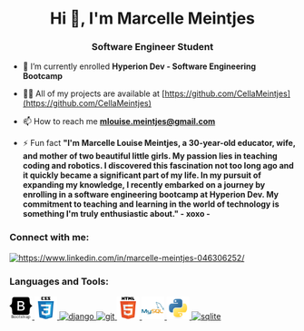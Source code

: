 <h1 align="center">Hi 👋, I'm Marcelle Meintjes</h1>
<h3 align="center">Software Engineer Student</h3>

- 🌱 I’m currently enrolled **Hyperion Dev - Software Engineering Bootcamp**

- 👨‍💻 All of my projects are available at [https://github.com/CellaMeintjes](https://github.com/CellaMeintjes)

- 📫 How to reach me **mlouise.meintjes@gmail.com**

- ⚡ Fun fact **"I'm Marcelle Louise Meintjes, a 30-year-old educator, wife, and mother of two beautiful little girls. My passion lies in teaching coding and robotics. I discovered this fascination not too long ago and it quickly became a significant part of my life. In my pursuit of expanding my knowledge, I recently embarked on a journey by enrolling in a software engineering bootcamp at Hyperion Dev. My commitment to teaching and learning in the world of technology is something I'm truly enthusiastic about." - xoxo -**

<h3 align="left">Connect with me:</h3>
<p align="left">
<a href="https://linkedin.com/in/https://www.linkedin.com/in/marcelle-meintjes-046306252/" target="blank"><img align="center" src="https://raw.githubusercontent.com/rahuldkjain/github-profile-readme-generator/master/src/images/icons/Social/linked-in-alt.svg" alt="https://www.linkedin.com/in/marcelle-meintjes-046306252/" height="30" width="40" /></a>
</p>

<h3 align="left">Languages and Tools:</h3>
<p align="left"> <a href="https://getbootstrap.com" target="_blank" rel="noreferrer"> <img src="https://raw.githubusercontent.com/devicons/devicon/master/icons/bootstrap/bootstrap-plain-wordmark.svg" alt="bootstrap" width="40" height="40"/> </a> <a href="https://www.w3schools.com/css/" target="_blank" rel="noreferrer"> <img src="https://raw.githubusercontent.com/devicons/devicon/master/icons/css3/css3-original-wordmark.svg" alt="css3" width="40" height="40"/> </a> <a href="https://www.djangoproject.com/" target="_blank" rel="noreferrer"> <img src="https://cdn.worldvectorlogo.com/logos/django.svg" alt="django" width="40" height="40"/> </a> <a href="https://git-scm.com/" target="_blank" rel="noreferrer"> <img src="https://www.vectorlogo.zone/logos/git-scm/git-scm-icon.svg" alt="git" width="40" height="40"/> </a> <a href="https://www.w3.org/html/" target="_blank" rel="noreferrer"> <img src="https://raw.githubusercontent.com/devicons/devicon/master/icons/html5/html5-original-wordmark.svg" alt="html5" width="40" height="40"/> </a> <a href="https://www.mysql.com/" target="_blank" rel="noreferrer"> <img src="https://raw.githubusercontent.com/devicons/devicon/master/icons/mysql/mysql-original-wordmark.svg" alt="mysql" width="40" height="40"/> </a> <a href="https://www.python.org" target="_blank" rel="noreferrer"> <img src="https://raw.githubusercontent.com/devicons/devicon/master/icons/python/python-original.svg" alt="python" width="40" height="40"/> </a> <a href="https://www.sqlite.org/" target="_blank" rel="noreferrer"> <img src="https://www.vectorlogo.zone/logos/sqlite/sqlite-icon.svg" alt="sqlite" width="40" height="40"/> </a> </p>
